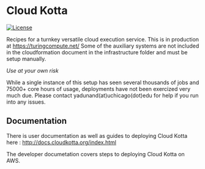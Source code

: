 # Cloud Kotta

[![License](https://img.shields.io/badge/License-Apache%202.0-blue.svg)](https://opensource.org/licenses/Apache-2.0)

Recipes for a turnkey versatile cloud execution service. This is in production at https://turingcompute.net/ 
Some of the auxiliary systems are not included in the cloudformation document in the infrastructure folder
and must be setup manually.

*Use at your own risk*

While a single instance of this setup has seen several thousands of jobs and 75000+ core hours of usage,
deployments have not been exercized very much due. Please contact yadunand(at)uchicago(dot)edu for help
if you run into any issues.

## Documentation

There is user documentation as well as guides to deploying Cloud Kotta here :
http://docs.cloudkotta.org/index.html

The developer documetation covers steps to deploying Cloud Kotta on AWS.
